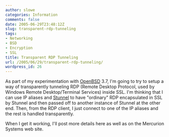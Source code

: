 ```yaml
---
author: slowe
categories: Information
comments: false
date: 2005-06-29T23:48:12Z
slug: transparent-rdp-tunneling
tags:
- Networking
- BSD
- Encryption
- SSL
title: Transparent RDP Tunneling
url: /2005/06/29/transparent-rdp-tunneling/
wordpress_id: 26
---
```


As part of my experimentation with [OpenBSD](http://www.openbsd.org/) 3.7, I'm going to try to setup a way of transparently tunneling RDP (Remote Desktop Protocol, used by Windows Remote Desktop/Terminal Services) inside SSL. I'm thinking that I can use IP aliases and [Stunnel](http://stunnel.mirt.net/index.html) to have "ordinary" RDP encapsulated in SSL by Stunnel and then passed off to another instance of Stunnel at the other end. Then, from the RDP client, I just connect to one of the IP aliases and the rest is handled transparently.

When I get it working, I'll post more details here as well as on the Mercurion Systems web site.
